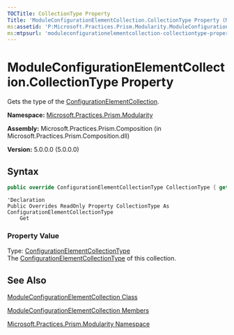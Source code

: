 ```yaml
---
TOCTitle: CollectionType Property
Title: 'ModuleConfigurationElementCollection.CollectionType Property (Microsoft.Practices.Prism.Modularity)'
ms:assetid: 'P:Microsoft.Practices.Prism.Modularity.ModuleConfigurationElementCollection.CollectionType'
ms:mtpsurl: 'moduleconfigurationelementcollection-collectiontype-property-mspp-modularity.md'
---
```


# ModuleConfigurationElementCollection.CollectionType Property

Gets the type of the [ConfigurationElementCollection](http://msdn.microsoft.com/en-us/library/a35we8et).

**Namespace:** [Microsoft.Practices.Prism.Modularity](/patterns-practices/reference/mspp-modularity-namespace)

**Assembly:** Microsoft.Practices.Prism.Composition (in Microsoft.Practices.Prism.Composition.dll)

**Version:** 5.0.0.0 (5.0.0.0)

## Syntax

```C#
public override ConfigurationElementCollectionType CollectionType { get; }
```

```VB
'Declaration
Public Overrides ReadOnly Property CollectionType As ConfigurationElementCollectionType
	Get
```

### Property Value

Type: [ConfigurationElementCollectionType](http://msdn.microsoft.com/en-us/library/xtb86yh0)  
The [ConfigurationElementCollectionType](http://msdn.microsoft.com/en-us/library/xtb86yh0) of this collection.

## See Also

[ModuleConfigurationElementCollection Class](/patterns-practices/reference/moduleconfigurationelementcollection-class-mspp-modularity)

[ModuleConfigurationElementCollection Members](/patterns-practices/reference/moduleconfigurationelementcollection-members-mspp-modularity)

[Microsoft.Practices.Prism.Modularity Namespace](/patterns-practices/reference/mspp-modularity-namespace)
